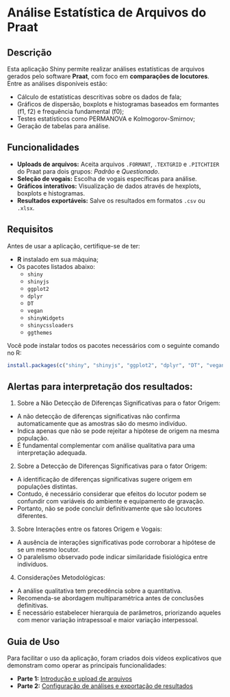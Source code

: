 # Análise Estatística de Arquivos do Praat

## Descrição
Esta aplicação Shiny permite realizar análises estatísticas de arquivos gerados pelo software **Praat**, com foco em **comparações de locutores**. Entre as análises disponíveis estão:
- Cálculo de estatísticas descritivas sobre os dados de fala;
- Gráficos de dispersão, boxplots e histogramas baseados em formantes (f1, f2) e frequência fundamental (f0);
- Testes estatísticos como PERMANOVA e Kolmogorov-Smirnov;
- Geração de tabelas para análise.

## Funcionalidades
- **Uploads de arquivos:** Aceita arquivos `.FORMANT`, `.TEXTGRID` e `.PITCHTIER` do Praat para dois grupos: *Padrão* e *Questionado*.
- **Seleção de vogais:** Escolha de vogais específicas para análise.
- **Gráficos interativos:** Visualização de dados através de hexplots, boxplots e histogramas.
- **Resultados exportáveis:** Salve os resultados em formatos `.csv` ou `.xlsx`.

## Requisitos
Antes de usar a aplicação, certifique-se de ter:
- **R** instalado em sua máquina;
- Os pacotes listados abaixo:
  - `shiny`
  - `shinyjs`
  - `ggplot2`
  - `dplyr`
  - `DT`
  - `vegan`
  - `shinyWidgets`
  - `shinycssloaders`
  - `ggthemes`

Você pode instalar todos os pacotes necessários com o seguinte comando no R:

```R
install.packages(c("shiny", "shinyjs", "ggplot2", "dplyr", "DT", "vegan", "shinyWidgets", "shinycssloaders", "ggthemes"))
```

## Alertas para interpretação dos resultados:

1. Sobre a Não Detecção de Diferenças Significativas para o fator Origem:
- A não detecção de diferenças significativas não confirma automaticamente que as amostras são do mesmo indivíduo.
- Indica apenas que não se pode rejeitar a hipótese de origem na mesma população.
- É fundamental complementar com análise qualitativa para uma interpretação adequada.

2. Sobre a Detecção de Diferenças Significativas para o fator Origem:
- A identificação de diferenças significativas sugere origem em populações distintas.
- Contudo, é necessário considerar que efeitos do locutor podem se confundir com variáveis do ambiente e equipamento de gravação.
- Portanto, não se pode concluir definitivamente que são locutores diferentes.

3. Sobre Interações entre os fatores Origem e Vogais:
- A ausência de interações significativas pode corroborar a hipótese de se um mesmo locutor.
- O paralelismo observado pode indicar similaridade fisiológica entre indivíduos.

4. Considerações Metodológicas:
- A análise qualitativa tem precedência sobre a quantitativa.
- Recomenda-se abordagem multiparamétrica antes de conclusões definitivas.
- É necessário estabelecer hierarquia de parâmetros, priorizando aqueles com menor variação intrapessoal e maior variação interpessoal.

## Guia de Uso
Para facilitar o uso da aplicação, foram criados dois vídeos explicativos que demonstram como operar as principais funcionalidades:
- **Parte 1:** [Introdução e upload de arquivos](https://youtu.be/ykZdsxOYN3Y)
- **Parte 2:** [Configuração de análises e exportação de resultados](https://youtu.be/sbpgxEptWVU)
